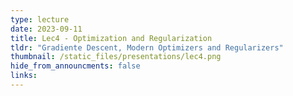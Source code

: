 ```yaml
---
type: lecture
date: 2023-09-11
title: Lec4 - Optimization and Regularization
tldr: "Gradiente Descent, Modern Optimizers and Regularizers"
thumbnail: /static_files/presentations/lec4.png
hide_from_announcments: false
links:
---
```


